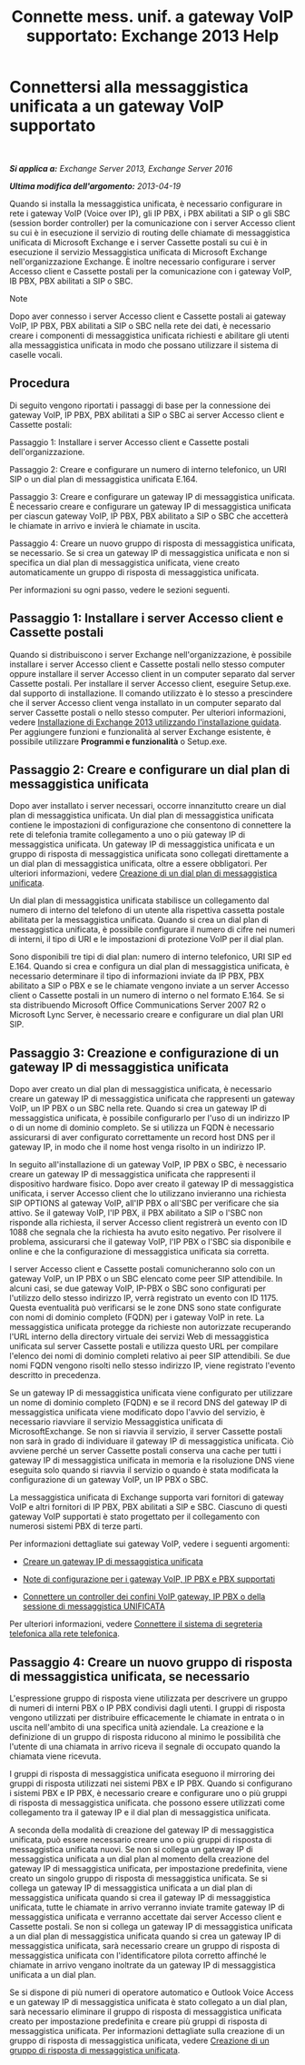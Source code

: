 ﻿---
title: 'Connette mess. unif. a gateway VoIP supportato: Exchange 2013 Help'
TOCTitle: Connettersi alla messaggistica unificata a un gateway VoIP supportato
ms:assetid: b8dfc8bd-2ee5-418d-b0a4-4fa2ec7e2a2e
ms:mtpsurl: https://technet.microsoft.com/it-it/library/Bb124360(v=EXCHG.150)
ms:contentKeyID: 50555672
ms.date: 05/22/2018
mtps_version: v=EXCHG.150
ms.translationtype: MT
---

# Connettersi alla messaggistica unificata a un gateway VoIP supportato

 

_**Si applica a:** Exchange Server 2013, Exchange Server 2016_

_**Ultima modifica dell'argomento:** 2013-04-19_

Quando si installa la messaggistica unificata, è necessario configurare in rete i gateway VoIP (Voice over IP), gli IP PBX, i PBX abilitati a SIP o gli SBC (session border controller) per la comunicazione con i server Accesso client su cui è in esecuzione il servizio di routing delle chiamate di messaggistica unificata di Microsoft Exchange e i server Cassette postali su cui è in esecuzione il servizio Messaggistica unificata di Microsoft Exchange nell'organizzazione Exchange. È inoltre necessario configurare i server Accesso client e Cassette postali per la comunicazione con i gateway VoIP, IB PBX, PBX abilitati a SIP o SBC.


> [!NOTE]
> Dopo aver connesso i server Accesso client e Cassette postali ai gateway VoIP, IP PBX, PBX abilitati a SIP o SBC nella rete dei dati, è necessario creare i componenti di messaggistica unificata richiesti e abilitare gli utenti alla messaggistica unificata in modo che possano utilizzare il sistema di caselle vocali.



## Procedura

Di seguito vengono riportati i passaggi di base per la connessione dei gateway VoIP, IP PBX, PBX abilitati a SIP o SBC ai server Accesso client e Cassette postali:

Passaggio 1: Installare i server Accesso client e Cassette postali dell'organizzazione.

Passaggio 2: Creare e configurare un numero di interno telefonico, un URI SIP o un dial plan di messaggistica unificata E.164.

Passaggio 3: Creare e configurare un gateway IP di messaggistica unificata. È necessario creare e configurare un gateway IP di messaggistica unificata per ciascun gateway VoIP, IP PBX, PBX abilitato a SIP o SBC che accetterà le chiamate in arrivo e invierà le chiamate in uscita.

Passaggio 4: Creare un nuovo gruppo di risposta di messaggistica unificata, se necessario. Se si crea un gateway IP di messaggistica unificata e non si specifica un dial plan di messaggistica unificata, viene creato automaticamente un gruppo di risposta di messaggistica unificata.

Per informazioni su ogni passo, vedere le sezioni seguenti.

## Passaggio 1: Installare i server Accesso client e Cassette postali

Quando si distribuiscono i server Exchange nell'organizzazione, è possibile installare i server Accesso client e Cassette postali nello stesso computer oppure installare il server Accesso client in un computer separato dal server Cassette postali. Per installare il server Accesso client, eseguire Setup.exe. dal supporto di installazione. Il comando utilizzato è lo stesso a prescindere che il server Accesso client venga installato in un computer separato dal server Cassette postali o nello stesso computer. Per ulteriori informazioni, vedere [Installazione di Exchange 2013 utilizzando l'installazione guidata](install-exchange-2013-using-the-setup-wizard-exchange-2013-help.md). Per aggiungere funzioni e funzionalità al server Exchange esistente, è possibile utilizzare **Programmi e funzionalità** o Setup.exe.

## Passaggio 2: Creare e configurare un dial plan di messaggistica unificata

Dopo aver installato i server necessari, occorre innanzitutto creare un dial plan di messaggistica unificata. Un dial plan di messaggistica unificata contiene le impostazioni di configurazione che consentono di connettere la rete di telefonia tramite collegamento a uno o più gateway IP di messaggistica unificata. Un gateway IP di messaggistica unificata e un gruppo di risposta di messaggistica unificata sono collegati direttamente a un dial plan di messaggistica unificata, oltre a essere obbligatori. Per ulteriori informazioni, vedere [Creazione di un dial plan di messaggistica unificata](https://docs.microsoft.com/it-it/exchange/voice-mail-unified-messaging/connect-voice-mail-system/create-um-dial-plan).

Un dial plan di messaggistica unificata stabilisce un collegamento dal numero di interno del telefono di un utente alla rispettiva cassetta postale abilitata per la messaggistica unificata. Quando si crea un dial plan di messaggistica unificata, è possibile configurare il numero di cifre nei numeri di interni, il tipo di URI e le impostazioni di protezione VoIP per il dial plan.

Sono disponibili tre tipi di dial plan: numero di interno telefonico, URI SIP ed E.164. Quando si crea e configura un dial plan di messaggistica unificata, è necessario determinare il tipo di informazioni inviate da IP PBX, PBX abilitato a SIP o PBX e se le chiamate vengono inviate a un server Accesso client o Cassette postali in un numero di interno o nel formato E.164. Se si sta distribuendo Microsoft Office Communications Server 2007 R2 o Microsoft Lync Server, è necessario creare e configurare un dial plan URI SIP.

## Passaggio 3: Creazione e configurazione di un gateway IP di messaggistica unificata

Dopo aver creato un dial plan di messaggistica unificata, è necessario creare un gateway IP di messaggistica unificata che rappresenti un gateway VoIP, un IP PBX o un SBC nella rete. Quando si crea un gateway IP di messaggistica unificata, è possibile configurarlo per l'uso di un indirizzo IP o di un nome di dominio completo. Se si utilizza un FQDN è necessario assicurarsi di aver configurato correttamente un record host DNS per il gateway IP, in modo che il nome host venga risolto in un indirizzo IP.

In seguito all'installazione di un gateway VoIP, IP PBX o SBC, è necessario creare un gateway IP di messaggistica unificata che rappresenti il dispositivo hardware fisico. Dopo aver creato il gateway IP di messaggistica unificata, i server Accesso client che lo utilizzano invieranno una richiesta SIP OPTIONS al gateway VoIP, all'IP PBX o all'SBC per verificare che sia attivo. Se il gateway VoIP, l'IP PBX, il PBX abilitato a SIP o l'SBC non risponde alla richiesta, il server Accesso client registrerà un evento con ID 1088 che segnala che la richiesta ha avuto esito negativo. Per risolvere il problema, assicurarsi che il gateway VoIP, l'IP PBX o l'SBC sia disponibile e online e che la configurazione di messaggistica unificata sia corretta.

I server Accesso client e Cassette postali comunicheranno solo con un gateway VoIP, un IP PBX o un SBC elencato come peer SIP attendibile. In alcuni casi, se due gateway VoIP, IP-PBX o SBC sono configurati per l'utilizzo dello stesso indirizzo IP, verrà registrato un evento con ID 1175. Questa eventualità può verificarsi se le zone DNS sono state configurate con nomi di dominio completo (FQDN) per i gateway VoIP in rete. La messaggistica unificata protegge da richieste non autorizzate recuperando l'URL interno della directory virtuale dei servizi Web di messaggistica unificata sul server Cassette postali e utilizza questo URL per compilare l'elenco dei nomi di dominio completi relativo ai peer SIP attendibili. Se due nomi FQDN vengono risolti nello stesso indirizzo IP, viene registrato l'evento descritto in precedenza.

Se un gateway IP di messaggistica unificata viene configurato per utilizzare un nome di dominio completo (FQDN) e se il record DNS del gateway IP di messaggistica unificata viene modificato dopo l'avvio del servizio, è necessario riavviare il servizio Messaggistica unificata di MicrosoftExchange. Se non si riavvia il servizio, il server Cassette postali non sarà in grado di individuare il gateway IP di messaggistica unificata. Ciò avviene perché un server Cassette postali conserva una cache per tutti i gateway IP di messaggistica unificata in memoria e la risoluzione DNS viene eseguita solo quando si riavvia il servizio o quando è stata modificata la configurazione di un gateway VoIP, un IP PBX o SBC.

La messaggistica unificata di Exchange supporta vari fornitori di gateway VoIP e altri fornitori di IP PBX, PBX abilitati a SIP e SBC. Ciascuno di questi gateway VoIP supportati è stato progettato per il collegamento con numerosi sistemi PBX di terze parti.

Per informazioni dettagliate sui gateway VoIP, vedere i seguenti argomenti:

  - [Creare un gateway IP di messaggistica unificata](https://docs.microsoft.com/it-it/exchange/voice-mail-unified-messaging/connect-voice-mail-system/create-um-ip-gateway)

  - [Note di configurazione per i gateway VoIP, IP PBX e PBX supportati](https://docs.microsoft.com/it-it/exchange/voice-mail-unified-messaging/telephone-system-integration-with-um/configuration-notes-for-voip-gateways)

  - [Connettere un controller dei confini VoIP gateway, IP PBX o della sessione di messaggistica UNIFICATA](connect-a-voip-gateway-ip-pbx-or-session-border-controller-to-um-exchange-2013-help.md)

Per ulteriori informazioni, vedere [Connettere il sistema di segreteria telefonica alla rete telefonica](https://docs.microsoft.com/it-it/exchange/voice-mail-unified-messaging/connect-voice-mail-system/connect-voice-mail-system).

## Passaggio 4: Creare un nuovo gruppo di risposta di messaggistica unificata, se necessario

L'espressione gruppo di risposta viene utilizzata per descrivere un gruppo di numeri di interni PBX o IP PBX condivisi dagli utenti. I gruppi di risposta vengono utilizzati per distribuire efficacemente le chiamate in entrata o in uscita nell'ambito di una specifica unità aziendale. La creazione e la definizione di un gruppo di risposta riducono al minimo le possibilità che l'utente di una chiamata in arrivo riceva il segnale di occupato quando la chiamata viene ricevuta.

I gruppi di risposta di messaggistica unificata eseguono il mirroring dei gruppi di risposta utilizzati nei sistemi PBX e IP PBX. Quando si configurano i sistemi PBX e IP PBX, è necessario creare e configurare uno o più gruppi di risposta di messaggistica unificata. che possono essere utilizzati come collegamento tra il gateway IP e il dial plan di messaggistica unificata.

A seconda della modalità di creazione del gateway IP di messaggistica unificata, può essere necessario creare uno o più gruppi di risposta di messaggistica unificata nuovi. Se non si collega un gateway IP di messaggistica unificata a un dial plan al momento della creazione del gateway IP di messaggistica unificata, per impostazione predefinita, viene creato un singolo gruppo di risposta di messaggistica unificata. Se si collega un gateway IP di messaggistica unificata a un dial plan di messaggistica unificata quando si crea il gateway IP di messaggistica unificata, tutte le chiamate in arrivo verranno inviate tramite gateway IP di messaggistica unificata e verranno accettate dai server Accesso client e Cassette postali. Se non si collega un gateway IP di messaggistica unificata a un dial plan di messaggistica unificata quando si crea un gateway IP di messaggistica unificata, sarà necessario creare un gruppo di risposta di messaggistica unificata con l'identificatore pilota corretto affinché le chiamate in arrivo vengano inoltrate da un gateway IP di messaggistica unificata a un dial plan.

Se si dispone di più numeri di operatore automatico e Outlook Voice Access e un gateway IP di messaggistica unificata è stato collegato a un dial plan, sarà necessario eliminare il gruppo di risposta di messaggistica unificata creato per impostazione predefinita e creare più gruppi di risposta di messaggistica unificata. Per informazioni dettagliate sulla creazione di un gruppo di risposta di messaggistica unificata, vedere [Creazione di un gruppo di risposta di messaggistica unificata](https://docs.microsoft.com/it-it/exchange/voice-mail-unified-messaging/connect-voice-mail-system/create-um-hunt-group).

